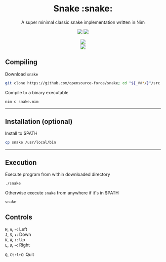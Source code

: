 <div align="center">
<h1>Snake :snake:</h1>
<p>A super minimal classic snake implementation written in Nim</p>
<a href='#'><img src="https://img.shields.io/badge/Made%20with-Nim-&?style=flat-square&labelColor=232329&color=FFE953&logo=nim"/></a>
<a href='#'><img src="https://img.shields.io/badge/Maintained%3F-Yes-green.svg?style=flat-square&labelColor=232329&color=5277C3"></img></a>
<br/>

<a href='#'><img src="https://img.shields.io/github/size/opensource-force/snake/src/snake.nim?branch=main&color=%231DBF73&label=Size&logo=files&logoColor=%231DBF73&style=flat-square&labelColor=232329"/></a>
<br/>
<a href="https://discord.gg/W4mQqNnfSq">
<img src="https://discordapp.com/api/guilds/913584348937207839/widget.png?style=shield"/></a>
</div>

## Compiling
Download `snake`
```bash
git clone https://github.com/opensource-force/snake; cd "${_##*/}"/src
```

Compile to a binary executable
```bash
nim c snake.nim
```

---

## Installation (optional)
Install to $PATH
```bash
cp snake /usr/local/bin
```

---

## Execution
Execute program from within downloaded directory
```bash
./snake
```

Otherwise execute `snake` from anywhere if it's in $PATH
```bash
snake
```

## Controls
`H`, `A`, `←`: Left  
`J`, `S`, `↓`: Down  
`K`, `W`, `↑`: Up  
`L`, `D`, `→`: Right

`Q`, `Ctrl+C`: Quit

